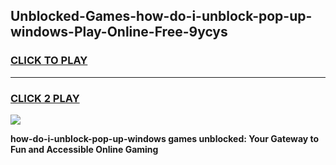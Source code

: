 
## Unblocked-Games-how-do-i-unblock-pop-up-windows-Play-Online-Free-9ycys
<h3>
<a href="https://premium76.site?title=how-do-i-unblock-pop-up-windows&ref=26A">CLICK TO PLAY</a></h3>
<hr>

<h3>
<a href="https://premium76.site?title=how-do-i-unblock-pop-up-windows&ref=26A">CLICK 2 PLAY</a>
  
</h3>

<a href="https://premium76.site?title=how-do-i-unblock-pop-up-windows&ref=26A"><img src="https://clearcache.store/games.png"></a>


**how-do-i-unblock-pop-up-windows games unblocked: Your Gateway to Fun and Accessible Online Gaming**
